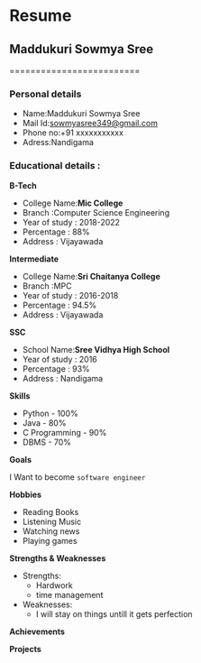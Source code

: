 # Resume

## Maddukuri Sowmya Sree
=========================

### Personal details

- Name:Maddukuri Sowmya Sree<br>
- Mail Id:sowmyasree349@gmail.com<br>
- Phone no:+91 xxxxxxxxxxx<br>
- Adress:Nandigama<br>
### Educational details :
 
**B-Tech**

- College Name:__Mic College__<br>
- Branch :Computer Science Engineering<br>
- Year of study : 2018-2022<br>
- Percentage : 88%<br>
- Address : Vijayawada<br>

**Intermediate**

- College Name:__Sri Chaitanya College__<br>
- Branch :MPC<br>
- Year of study : 2016-2018<br>
- Percentage : 94.5%<br>
- Address : Vijayawada<br>

**SSC**

- School Name:__Sree Vidhya High School__<br>
- Year of study : 2016<br>
- Percentage : 93%<br>
- Address : Nandigama<br>

**Skills**

- Python - 100%<br>
- Java   - 80%<br>
- C Programming - 90%<br>
- DBMS - 70%<br>

**Goals**

I Want to become `software engineer`

**Hobbies**

- Reading Books<br>
- Listening Music<br>
- Watching news<br>
- Playing games<br>

**Strengths & Weaknesses**

* Strengths:<br>
  - Hardwork<br>
  - time management<br>
* Weaknesses:<br>
  - I will stay on things untill it gets perfection<br>

**Achievements**

**Projects**




